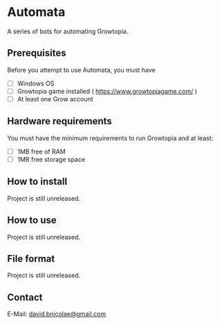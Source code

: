 # Automata
A series of bots for automating Growtopia.

## Prerequisites
Before you attempt to use Automata, you must have
- [ ] Windows OS
- [ ] Growtopia game installed ( https://www.growtopiagame.com/ )
- [ ] At least one Grow account

## Hardware requirements
You must have the minimum requirements to run Growtopia and at least:
- [ ] 1MB free of RAM
- [ ] 1MB free storage space

## How to install
Project is still unreleased.

## How to use
Project is still unreleased.

## File format
Project is still unreleased.

## Contact
E-Mail: david.bnicolae@gmail.com
